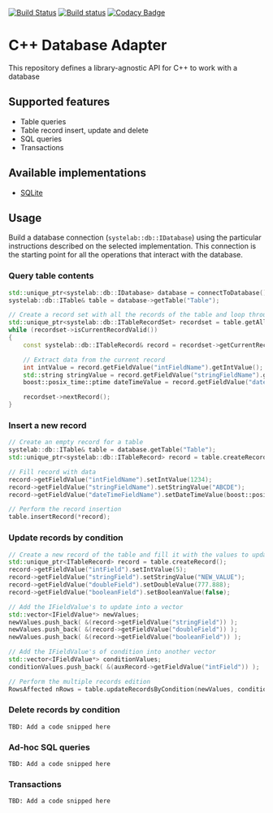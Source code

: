 [![Build Status](https://travis-ci.org/systelab/cpp-db-adapter.svg?branch=master)](https://travis-ci.org/systelab/cpp-db-adapter)
[![Build status](https://ci.appveyor.com/api/projects/status/56l40w9pu3i21bu8?svg=true)](https://ci.appveyor.com/project/systelab/cpp-db-adapter)
[![Codacy Badge](https://api.codacy.com/project/badge/Grade/f45f045c1a894879943e249547e10a3d)](https://www.codacy.com/app/systelab/cpp-db-adapter?utm_source=github.com&amp;utm_medium=referral&amp;utm_content=systelab/cpp-db-adapter&amp;utm_campaign=Badge_Grade)

# C++ Database Adapter

This repository defines a library-agnostic API for C++ to work with a database

## Supported features

* Table queries
* Table record insert, update and delete
* SQL queries
* Transactions

## Available implementations

* [SQLite](https://github.com/systelab/cpp-sqlite-db-adapter)

## Usage

Build a database connection (`systelab::db::IDatabase`) using the particular instructions described on the selected implementation. This connection is the starting point for all the operations that interact with the database.

### Query table contents

```cpp
std::unique_ptr<systelab::db::IDatabase> database = connectToDatabase();
systelab::db::ITable& table = database->getTable("Table");

// Create a record set with all the records of the table and loop through it 
std::unique_ptr<systelab::db::ITableRecordSet> recordset = table.getAllRecords();
while (recordset->isCurrentRecordValid())
{
    const systelab::db::ITableRecord& record = recordset->getCurrentRecord();

    // Extract data from the current record
    int intValue = record.getFieldValue("intFieldName").getIntValue();
    std::string stringValue = record.getFieldValue("stringFieldName").getStringValue();
    boost::posix_time::ptime dateTimeValue = record.getFieldValue("dateTimeFieldName").getDateTimeValue();

    recordset->nextRecord();
}
```

### Insert a new record

```cpp
// Create an empty record for a table
systelab::db::ITable& table = database.getTable("Table");
std::unique_ptr<systelab::db::ITableRecord> record = table.createRecord();

// Fill record with data
record->getFieldValue("intFieldName").setIntValue(1234);
record->getFieldValue("stringFieldName").setStringValue("ABCDE");
record->getFieldValue("dateTimeFieldName").setDateTimeValue(boost::posix_time::ptime today({2020,10,23}));

// Perform the record insertion
table.insertRecord(*record);
```

### Update records by condition

```cpp
// Create a new record of the table and fill it with the values to update
std::unique_ptr<ITableRecord> record = table.createRecord();
record->getFieldValue("intField").setIntValue(5);
record->getFieldValue("stringField").setStringValue("NEW_VALUE");
record->getFieldValue("doubleField").setDoubleValue(777.888);
record->getFieldValue("booleanField").setBooleanValue(false);

// Add the IFieldValue's to update into a vector
std::vector<IFieldValue*> newValues;
newValues.push_back( &(record->getFieldValue("stringField")) );
newValues.push_back( &(record->getFieldValue("doubleField")) );
newValues.push_back( &(record->getFieldValue("booleanField")) );

// Add the IFieldValue's of condition into another vector
std::vector<IFieldValue*> conditionValues;
conditionValues.push_back( &(auxRecord->getFieldValue("intField")) );

// Perform the multiple records edition
RowsAffected nRows = table.updateRecordsByCondition(newValues, conditionValues);
```

### Delete records by condition

`TBD: Add a code snipped here`

### Ad-hoc SQL queries

`TBD: Add a code snipped here`

### Transactions

`TBD: Add a code snipped here`
